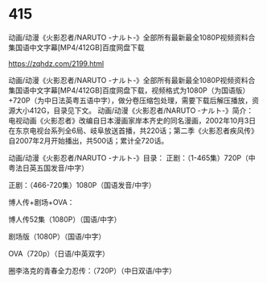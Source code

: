 # 415
动画/动漫《火影忍者/NARUTO -ナルト-》全部所有最新最全1080P视频资料合集国语中文字幕[MP4/412GB]百度网盘下载

https://zqhdz.com/2199.html

动画/动漫《火影忍者/NARUTO -ナルト-》全部所有最新最全1080P视频资料合集国语中文字幕[MP4/412GB]百度网盘下载，视频格式为1080P（为国语版）+720P（为中日法英粤五语中字），做分卷压缩包处理，需要下载后解压播放，资源大小412G，目录见下文。
动画/动漫《火影忍者/NARUTO -ナルト-》简介：
电视动画《火影忍者》改编自日本漫画家岸本齐史的同名漫画，2002年10月3日在东京电视台系列全6局、岐阜放送首播，共220话；第二季《火影忍者疾风传》自2007年2月开始播出，共500话；累计全720话。



动画/动漫《火影忍者/NARUTO -ナルト-》目录：
正剧：（1-465集）720P（中粤法日英五国发音/中字）

正剧：（466-720集）1080P（国语发音/中字）

博人传+剧场+OVA：

博人传52集（1080P）（国语/中字）

剧场版（1080P）（国语/中字）

OVA（720p）（日语/中英双字）

圈李洛克的青春全力忍传：（720P）（中日双语/中字）
